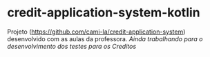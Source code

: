 # credit-application-system-kotlin
Projeto (https://github.com/cami-la/credit-application-system) desenvolvido com as aulas da professora.
*Ainda trabalhando para o desenvolvimento dos testes para os Creditos*
